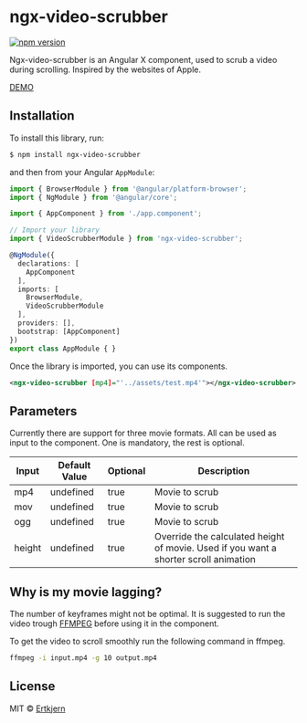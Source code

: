 # ngx-video-scrubber

[![npm version](https://badge.fury.io/js/ngx-video-scrubber.svg)](https://badge.fury.io/js/ngx-video-scrubber)

Ngx-video-scrubber is an Angular X component, used to scrub a video during scrolling. Inspired by the websites of Apple.

[DEMO](https://vinoppskrifter.net/)

## Installation

To install this library, run:

```bash
$ npm install ngx-video-scrubber
```

and then from your Angular `AppModule`:

```typescript
import { BrowserModule } from '@angular/platform-browser';
import { NgModule } from '@angular/core';

import { AppComponent } from './app.component';

// Import your library
import { VideoScrubberModule } from 'ngx-video-scrubber';

@NgModule({
  declarations: [
    AppComponent
  ],
  imports: [
    BrowserModule,
    VideoScrubberModule
  ],
  providers: [],
  bootstrap: [AppComponent]
})
export class AppModule { }
```

Once the library is imported, you can use its components.

```xml
<ngx-video-scrubber [mp4]="'../assets/test.mp4'"></ngx-video-scrubber>
```

## Parameters

Currently there are support for three movie formats. All can be used as input to the component. One is mandatory, the rest is optional.

| Input         | Default Value | Optional      | Description   |
| ------------- | ------------- | ------------- | ------------- |
| mp4           | undefined     | true          | Movie to scrub|
| mov           | undefined     | true          | Movie to scrub|
| ogg           | undefined     | true          | Movie to scrub|
| height        | undefined     | true          | Override the calculated height of movie. Used if you want a shorter scroll animation|

## Why is my movie lagging?

The number of keyframes might not be optimal. It is suggested to run the video trough [FFMPEG](https://www.ffmpeg.org/) before using it in the component.

To get the video to scroll smoothly run the following command in ffmpeg.

```bash
ffmpeg -i input.mp4 -g 10 output.mp4
```

## License

MIT © [Ertkjern](mailto:orjanert@gmail.com)

